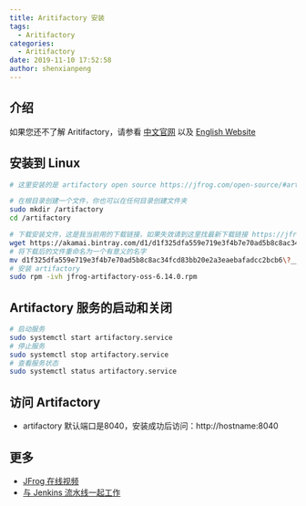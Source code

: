```yaml
---
title: Aritifactory 安装
tags:
  - Aritifactory
categories:
  - Aritifactory
date: 2019-11-10 17:52:58
author: shenxianpeng
---
```


## 介绍

如果您还不了解 Aritifactory，请参看 [中文官网](https://www.jfrogchina.com/) 以及 [English Website](https://jfrog.com/artifactory/)

## 安装到 Linux

```bash
# 这里安装的是 artifactory open source https://jfrog.com/open-source/#artifactory

# 在根目录创建一个文件，你也可以在任何目录创建文件夹
sudo mkdir /artifactory
cd /artifactory

# 下载安装文件，这是我当前用的下载链接，如果失效请到这里找最新下载链接 https://jfrog.com/open-source/#artifactory
wget https://akamai.bintray.com/d1/d1f325dfa559e719e3f4b7e70ad5b8c8ac34fcd83bb20e2a3eaebafadcc2bcb6?__gda__=exp=1572935113~hmac=4c3fa4def65ac39f279e2f9c66c669a1abaa991d08c5cd1c2bc8e1a4b52e39fb&response-content-disposition=attachment%3Bfilename%3D%22jfrog-artifactory-oss-6.14.0.rpm%22&response-content-type=application%2Foctet-stream&requestInfo=U2FsdGVkX1-fi3Llt13PyUudcmJCXrWwiucmtMEVB3bZjZWS1PsbNWow-t4u_1mgnvU8R2dKmLUN7gfhchB7MSRbUIkRL3eOdYg7IpSlg1rNah5FqvLt0qFI6vPeBgBLEzkeBGiLK7M02pK92QwhGCdfc5EM-62AaiMe839oJ_Q&response-X-Checksum-Sha1=0653ddf2de53894517ac5bd65b8596c95390075c&response-X-Checksum-Sha2=d1f325dfa559e719e3f4b7e70ad5b8c8ac34fcd83bb20e2a3eaebafadcc2bcb6
# 将下载后的文件重命名为一个有意义的名字
mv d1f325dfa559e719e3f4b7e70ad5b8c8ac34fcd83bb20e2a3eaebafadcc2bcb6\?__gda__\=exp\=1572935113~hmac\=4c3fa4def65ac39f279e2f9c66c669a1abaa991d08c5cd1c2bc8e1a4b52e39fb jfrog-artifactory-oss-6.14.0.rpm
# 安装 artifactory
sudo rpm -ivh jfrog-artifactory-oss-6.14.0.rpm
```

## Artifactory 服务的启动和关闭

```bash
# 启动服务
sudo systemctl start artifactory.service
# 停止服务
sudo systemctl stop artifactory.service
# 查看服务状态
sudo systemctl status artifactory.service
```

## 访问 Artifactory

* artifactory 默认端口是8040，安装成功后访问：http://hostname:8040

## 更多

* [JFrog 在线视频](https://www.jfrogchina.com/resources/upcoming-webinars/)
* [与 Jenkins 流水线一起工作](https://www.jfrog.com/confluence/display/RTF/Working+With+Pipeline+Jobs+in+Jenkins)
